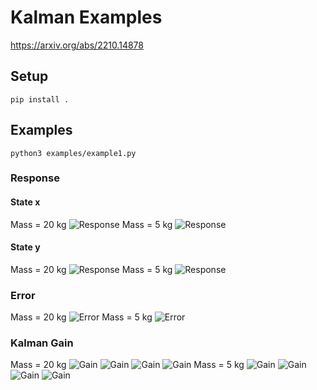 # Kalman Examples
https://arxiv.org/abs/2210.14878

## Setup
```
pip install .
```

## Examples
```
python3 examples/example1.py
```
### Response
#### State x
Mass = 20 kg
![Response](img/x_1.png)
Mass = 5 kg
![Response](img/x_2.png)

#### State y
Mass = 20 kg
![Response](img/y_2.png)
Mass = 5 kg
![Response](img/y_2.png)

### Error
Mass = 20 kg
![Error](img/gradient_1.png)
Mass = 5 kg
![Error](img/gradient_2.png)

### Kalman Gain
Mass = 20 kg
![Gain](img/gain_1.png)
![Gain](img/msegain_1.png)
![Gain](img/gain2_1.png)
![Gain](img/msegain2_1.png)
Mass = 5 kg
![Gain](img/gain_2.png)
![Gain](img/msegain_2.png)
![Gain](img/gain2_2.png)
![Gain](img/msegain2_2.png)


